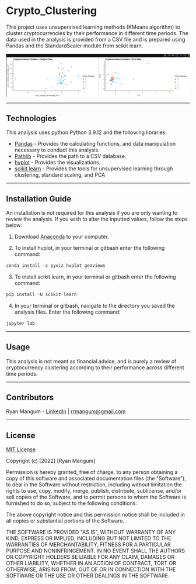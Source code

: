 # Crypto_Clustering

This project uses unsupervised learning methods (KMeans algorithm) to cluster cryptocurrencies by their performance in different time periods. The data used in the analysis is provided from a CSV file and is prepared using Pandas and the StandardScaler module from scikit learn.

![Crypto_clustering_results.png](https://github.com/rrmangum/Crypto_Clustering/blob/main/Images/crypto_clustering_results.png?raw=true)

---

## Technologies

This analysis uses python Python 3.9.12 and the following libraries:
* [Pandas](https://pandas.pydata.org/) - Provides the calculating functions, and data manipulation necessary to conduct this analysis.
* [Pathlib](https://docs.python.org/3/library/pathlib.html) - Provides the path to a CSV database.
* [hvplot](https://hvplot.holoviz.org/user_guide/index.html) - Provides the visualizations.
* [scikit learn](https://scikit-learn.org/stable/user_guide.html) - Provides the tools for unsupervised learning through clustering, standard scaling, and PCA

---

## Installation Guide

An installation is not required for this analysis if you are only wanting to review the analysis. If you wish to alter the inputted values, follow the steps below:

1. Download [Anaconda](https://www.anaconda.com/products/distribution) to your computer. 

2. To install hvplot, in your terminal or gitbash enter the following command:

```python
conda install -c pyviz hvplot geoviews
```

3. To install scikit learn, in your terminal or gitbash enter the following command:

```python
pip install -U scikit-learn
```
4. In your terminal or gitbash, navigate to the directory you saved the analysis files. Enter the following command:
```python
jupyter lab
```

---

## Usage

This analysis is not meant as financial advice, and is purely a review of cryptocurrency clustering according to their performance across different time periods.

---

## Contributors

Ryan Mangum - [LinkedIn](https://www.linkedin.com/in/ryanrmangum/) | rrmangum@gmail.com

---

## License

[MIT License](https://choosealicense.com/licenses/mit/)

Copyright (c) [2022] [Ryan Mangum]

Permission is hereby granted, free of charge, to any person obtaining a copy
of this software and associated documentation files (the "Software"), to deal
in the Software without restriction, including without limitation the rights
to use, copy, modify, merge, publish, distribute, sublicense, and/or sell
copies of the Software, and to permit persons to whom the Software is
furnished to do so, subject to the following conditions:

The above copyright notice and this permission notice shall be included in all
copies or substantial portions of the Software.

THE SOFTWARE IS PROVIDED "AS IS", WITHOUT WARRANTY OF ANY KIND, EXPRESS OR
IMPLIED, INCLUDING BUT NOT LIMITED TO THE WARRANTIES OF MERCHANTABILITY,
FITNESS FOR A PARTICULAR PURPOSE AND NONINFRINGEMENT. IN NO EVENT SHALL THE
AUTHORS OR COPYRIGHT HOLDERS BE LIABLE FOR ANY CLAIM, DAMAGES OR OTHER
LIABILITY, WHETHER IN AN ACTION OF CONTRACT, TORT OR OTHERWISE, ARISING FROM,
OUT OF OR IN CONNECTION WITH THE SOFTWARE OR THE USE OR OTHER DEALINGS IN THE
SOFTWARE.
